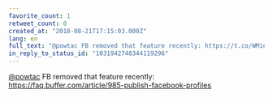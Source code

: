 ```yaml
---
favorite_count: 1
retweet_count: 0
created_at: "2018-08-21T17:15:03.000Z"
lang: en
full_text: "@powtac FB removed that feature recently: https://t.co/WMieuYWWiM"
in_reply_to_status_id: "1031942748344119296"
---
```


[@powtac](https://twitter.com/powtac) FB removed that feature recently:
<https://faq.buffer.com/article/985-publish-facebook-profiles>
